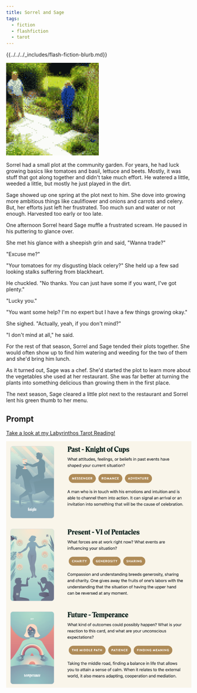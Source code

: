 ```yaml
---
title: Sorrel and Sage
tags:
  - fiction
  - flashfiction
  - tarot
---
```


{{../../../_includes/flash-fiction-blurb.md}}

<!--more-->

<img src="./cover.png" class="fullwidth" />

Sorrel had a small plot at the community garden. For years, he had luck growing basics like tomatoes and basil, lettuce and beets. Mostly, it was stuff that got along together and didn't take much effort. He watered a little, weeded a little, but mostly he just played in the dirt. 

Sage showed up one spring at the plot next to him. She dove into growing more ambitious things like cauliflower and onions and carrots and celery. But, her efforts just left her frustrated. Too much sun and water or not enough. Harvested too early or too late. 

One afternoon Sorrel heard Sage muffle a frustrated scream. He paused in his puttering to glance over.

She met his glance with a sheepish grin and said, "Wanna trade?"

"Excuse me?"

"Your tomatoes for my disgusting black celery?" She held up a few sad looking stalks suffering from blackheart. 

He chuckled. "No thanks. You can just have some if you want, I've got plenty."

"Lucky you."

"You want some help? I'm no expert but I have a few things growing okay."

She sighed. "Actually, yeah, if you don't mind?"

"I don't mind at all," he said.

For the rest of that season, Sorrel and Sage tended their plots together. She would often show up to find him watering and weeding for the two of them and she'd bring him lunch.

As it turned out, Sage was a chef. She'd started the plot to learn more about the vegetables she used at her restaurant. She was far better at turning the plants into something delicious than growing them in the first place.

The next season, Sage cleared a little plot next to the restaurant and Sorrel lent his green thumb to her menu. 

## Prompt

[Take a look at my Labyrinthos Tarot Reading!](https://app.labyrinthos.co/reading/ppf/SSTRWS/47,69,14)

![](20220415080626.png)
